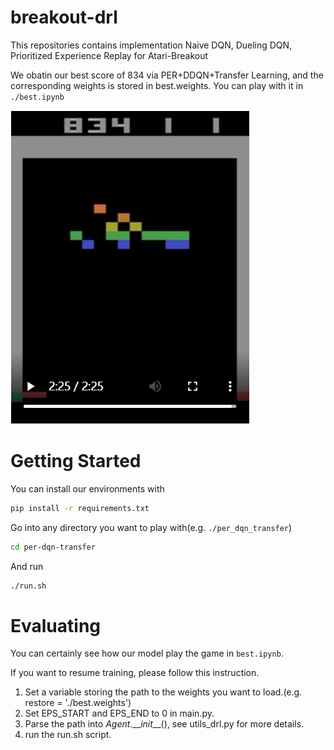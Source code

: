 # breakout-drl
This repositories contains implementation Naive DQN, Dueling DQN, Prioritized Experience Replay for Atari-Breakout

We obatin our best score of 834 via PER+DDQN+Transfer Learning, and the corresponding weights is stored in best.weights. You can play with it in `./best.ipynb`

![](result.png)

# Getting Started

You can install our environments with

```bash
pip install -r requirements.txt
```

Go into any directory you want to play with(e.g. `./per_dqn_transfer`)

```bash
cd per-dqn-transfer
```

And run

```bash
./run.sh
```

# Evaluating

You can certainly see how our model play the game in `best.ipynb`.

If you want to resume training, please follow this instruction.

1. Set a variable storing the path to the weights you want to load.(e.g. restore = './best.weights')
2. Set EPS_START and EPS_END to 0 in main.py.
3. Parse the path into $Agent.\_\_init\_\_()$, see utils_drl.py for more details.
4. run the run.sh script.